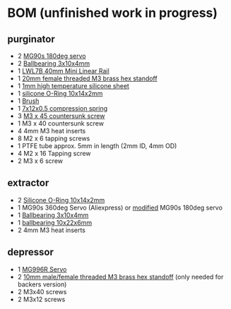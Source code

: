 # BOM (unfinished work in progress)
## purginator
* 2 [MG90s 180deg servo](https://www.amazon.de/gp/product/B086V3VP72/ref=ppx_yo_dt_b_asin_title_o00_s00?ie=UTF8&th=1)
* 2 [Ballbearing 3x10x4mm](https://www.amazon.de/stücke-623-2RS-Kugellager-Doppel-Rillenkugellager/dp/B07CWLGNJ5/ref=sr_1_1_sspa?dib=eyJ2IjoiMSJ9.9woqqwQjTq-p6iPwrUffi2d2bsHJw6UycUsB92_u3q-Smt9jMfxYufze3yMLa8dVCcguvt3fg-eWgwVzRmbCx6OBDLn50Iqe8E2cVwwDzqe9K4E6B9IgL00jBknB56GO1ZkXVQhbH0jbnrGV-QxXVfFCnwxjZPuh-A0WkN2nheVrjfzndKp1NyEEW4B8PbHB0m_gXTPkrTWZJLG8WaGOHKBgCCyeGjlpAJjDO7ynSQw.av6AitDux3gb7yG6LLjvQHgYDzAzVkIL2xda3fSPe5c&dib_tag=se&keywords=Kugellager+3x10x4&qid=1710786944&sr=8-1-spons&sp_csd=d2lkZ2V0TmFtZT1zcF9hdGY&psc=1)
* 1 [LWL7B 40mm Mini Linear Rail](https://www.amazon.de/gp/product/B07N2T7YQX/ref=ppx_yo_dt_b_asin_image_o04_s00?ie=UTF8&psc=1)
* 1 [20mm female threaded M3 brass hex standoff](https://www.amazon.de/AMZANDY-NEW-Abstandshalter-Abstandsbolzen-Motherboard-120/dp/B0825XY6VD/ref=sr_1_7?crid=3TITDI5TLOEGC&dib=eyJ2IjoiMSJ9.Lkey_yXQ8r6hCAH6FFWw5okOneqPTCSUP8t_yb0lMtPJLWKaB11n3_tK6P5iaGANIG5UnW6m949uoysijHjPMpoX3HULD8GrWlblwMRx7Q-5_ZeYL9oYqm35cjq1qeqp5CGv6OPeQoozvjhXZ9FaHxSD4GP4VnOVWlB2F2HYQHN90KLqVSrJ3lSJUASCDusTpiwSzIw25-1eFvopz5q1H9xc6379X1k6_oGgFUENuLVuG0YvzloBLdCLJeDJ5b6EpO7Etbycj9Qk3-8aL6k3gwPVumwaHsfkmjy78CIZKbw.dDZao0cnR60cPkmA0iYp5-txgPim3ksjU0daOCAcIV0&dib_tag=se&keywords=standoff+m3&qid=1710792950&sprefix=standoff+m3%2Caps%2C98&sr=8-7)
* 1 [1mm high temperature silicone sheet](https://www.amazon.de/gp/product/B08KFTPTG9/ref=ppx_yo_dt_b_asin_title_o04_s00?ie=UTF8&th=1)
* 1 [silicone O-Ring 10x14x2mm](https://www.amazon.de/gp/product/B07NQD6KCJ/ref=ppx_yo_dt_b_asin_title_o03_s00?ie=UTF8&th=1)
* 1 [Brush](https://www.amazon.de/Reinigung-Drahtbürste-Kunststoffgriffe-Edelstahl-Reinigungswerkzeug/dp/B0895GCSH7/ref=sxts_b2b_sx_reorder_acb_customer?content-id=amzn1.sym.f4e69c76-7f1e-4be9-a990-6de7d07aaf6a%3Aamzn1.sym.f4e69c76-7f1e-4be9-a990-6de7d07aaf6a&crid=20N7CF5QOWQE5&cv_ct_cx=messingbürste&dib=eyJ2IjoiMSJ9.z7TWS4HkcxDzHbvJIgCPzA.Y7QLxHE9fQSL7NgeJQ0xp0zurahyunnSiQJpj-z_JAI&dib_tag=se&keywords=messingbürste&pd_rd_i=B0895GCSH7&pd_rd_r=83d5e4a9-06be-4864-90a7-eb933d223a5d&pd_rd_w=HD1Tp&pd_rd_wg=Qrf1B&pf_rd_p=f4e69c76-7f1e-4be9-a990-6de7d07aaf6a&pf_rd_r=70E8QH3QH7KNRC2K66PZ&qid=1710793370&sbo=RZvfv%2F%2FHxDF%2BO5021pAnSA%3D%3D&sprefix=messingbürste%2Caps%2C100&sr=1-1-c8a51df4-6015-4603-b82a-8c2c24cf7e97&th=1)
* 1 [7x12x0.5 compression spring](https://www.amazon.de/dp/B08SKBBG2T/ref=sspa_dk_detail_3?psc=1&pd_rd_i=B08SKBBG2T&pd_rd_w=ahkBO&content-id=amzn1.sym.ae2317a0-2175-4285-af64-66539858231f&pf_rd_p=ae2317a0-2175-4285-af64-66539858231f&pf_rd_r=GTK8W12S293SYCY5W5X4&pd_rd_wg=OmXeg&pd_rd_r=e8948a37-36ec-46fe-8257-6ac8ce69397c&s=industrial&sp_csd=d2lkZ2V0TmFtZT1zcF9kZXRhaWw)
* 3 [M3 x 45 countersunk screw](https://www.amazon.de/Senkschrauben-Innensechskant-Edelstahl-rostfrei-Senkkopfschraube/dp/B09BL34P6R/ref=sr_1_6?crid=2DWARWT2Z7AVA&dib=eyJ2IjoiMSJ9.-Xe8Aavsq5-_OXWxu2-Vq_uDz_3i5JGGkAimf7wvlwCYX6fBKfjH6o-x6T_EohTyMlfhXVJTVzBE0Fmr5AQwhBTmYm-uAAd0kvS3oi_OqwuplJDZj6l8tXiOwgViB0PIajr9xyIVFcUKDtV6o9xM1sP1ArYSamDuRPBP3YgPuFk4ti24nVzaSpuWASAjwDNNYp2ZjICDd6p1FvlB5-XrV60RD6z4_t1oTxVe90ieYEY1G_fDY-bO2yaMWMWkO3WFfBli_LpRcdXzGZLqZUjPXlUeoArCPRpDg4m3Fp0Bg5E.UKdibiEw_tNOBAZ92fID6PrxJYoQK3bx33NE44IphmQ&dib_tag=se&keywords=m3x45+senkkopfschrauben&qid=1718229455&sprefix=m3x45%2Caps%2C110&sr=8-6)
* 1 M3 x 40 countersunk screw
* 4 4mm M3 heat inserts
* 8 M2 x 6 tapping screws
* 1 PTFE tube approx. 5mm in length (2mm ID, 4mm OD)
* 4 M2 x 16 Tapping screw
* 2 M3 x 6 screw

## extractor
* 2 [Silicone O-Ring 10x14x2mm](https://www.amazon.de/gp/product/B07NQD6KCJ/ref=ppx_yo_dt_b_asin_title_o03_s00?ie=UTF8&th=1)
* 1 MG90s 360deg Servo (Aliexpress) or [modified](https://www.youtube.com/watch?v=JhHSXCLsN4k) MG90s 180deg servo
* 1 [Ballbearing 3x10x4mm](https://www.amazon.de/stücke-623-2RS-Kugellager-Doppel-Rillenkugellager/dp/B07CWLGNJ5/ref=sr_1_1_sspa?dib=eyJ2IjoiMSJ9.9woqqwQjTq-p6iPwrUffi2d2bsHJw6UycUsB92_u3q-Smt9jMfxYufze3yMLa8dVCcguvt3fg-eWgwVzRmbCx6OBDLn50Iqe8E2cVwwDzqe9K4E6B9IgL00jBknB56GO1ZkXVQhbH0jbnrGV-QxXVfFCnwxjZPuh-A0WkN2nheVrjfzndKp1NyEEW4B8PbHB0m_gXTPkrTWZJLG8WaGOHKBgCCyeGjlpAJjDO7ynSQw.av6AitDux3gb7yG6LLjvQHgYDzAzVkIL2xda3fSPe5c&dib_tag=se&keywords=Kugellager+3x10x4&qid=1710786944&sr=8-1-spons&sp_csd=d2lkZ2V0TmFtZT1zcF9hdGY&psc=1)
* 1 [ballbearing 10x22x6mm](https://www.amazon.de/sourcing-map-Rillenkugellager-geschirmt-Kohlenstoffstahl/dp/B0822KX26F/ref=sr_1_7?crid=G42O7KN1KSV5&dib=eyJ2IjoiMSJ9.cB6B0pDosbuAHL0vhpsBBh0ws7QkdJGKLNnwYav974_9teUd0J29lasRa2Htbd6FF1HwrL0-PHDBDUSLVDWE9XpRKo-2QwXH1jKy-5eqrEJD-ltOytOuq3J7QsOwmy35vt5ZT8tQHpRdiROvZ7DpyWnbIHgfdoYIOu1XuQ1MT4WOnNPpHZFhZi861clVHEeEDyD2IUMLsqoTZJwz6e6Ny2-5LSp5dkQF1eWacViqiGXZ8JuqoYI0bncLwMQv6zmvD0Ibc1mj_EP2Jae5s7DBEOqzAKZqxnGRk6qYTg9rH1w.gMk3xMw1NpaqeWQBAl2FiP7oCP2w4JPN6wIFBQaQMYc&dib_tag=se&keywords=10x22x6&qid=1718243297&sprefix=10x22x6%2Caps%2C113&sr=8-7)
* 2 4mm M3 heat inserts

## depressor

* 1 [MG996R Servo](https://www.amazon.de/YUNIQUE-DEUTSCHLAND-Digitale-Lenkservo-Helikopter/dp/B01I3Y3F88/ref=sr_1_9?dib=eyJ2IjoiMSJ9.G3-khGX_66aLGwrn15h3bhyiC3pITrSa07Fi0FzRNX9ws2lNqgmOCQjLvkZaYhZVkTtY4pMXpn2e9OBuqnN8kQPIvYe7KKd88F_HMFZq2kndAN0xoA_8FaEx30aT17aqigkCK2yhZjCA2J0m_bX2P5kIVi1J3-Qp-dCgYSOre6q2xQEYnpNuQzUakSBd8UKaQP56TCZhciCODIaLjMIUdtRvBkogOPjn8wJbQr9jdzus8h97RV2YYf9y7CbNcL0x3C1v5UwJZXbkaAPT2RRR5tyQXjkrW8xm-Wldrn-nYFk.vdqtnmtrUE3LFexI7iQRJ0K969vpKZrBey6H-DKMHQE&dib_tag=se&keywords=mg996r&qid=1718242459&sr=8-9)
* 2 [10mm male/female threaded M3 brass hex standoff](https://www.amazon.de/AMZANDY-NEW-Abstandshalter-Abstandsbolzen-Motherboard-120/dp/B0825XY6VD/ref=sr_1_7?crid=3TITDI5TLOEGC&dib=eyJ2IjoiMSJ9.Lkey_yXQ8r6hCAH6FFWw5okOneqPTCSUP8t_yb0lMtPJLWKaB11n3_tK6P5iaGANIG5UnW6m949uoysijHjPMpoX3HULD8GrWlblwMRx7Q-5_ZeYL9oYqm35cjq1qeqp5CGv6OPeQoozvjhXZ9FaHxSD4GP4VnOVWlB2F2HYQHN90KLqVSrJ3lSJUASCDusTpiwSzIw25-1eFvopz5q1H9xc6379X1k6_oGgFUENuLVuG0YvzloBLdCLJeDJ5b6EpO7Etbycj9Qk3-8aL6k3gwPVumwaHsfkmjy78CIZKbw.dDZao0cnR60cPkmA0iYp5-txgPim3ksjU0daOCAcIV0&dib_tag=se&keywords=standoff+m3&qid=1710792950&sprefix=standoff+m3%2Caps%2C98&sr=8-7) (only needed for backers version)
* 2 M3x40 screws
* 2 M3x12 screws

